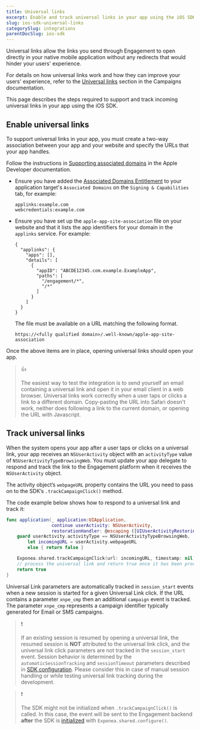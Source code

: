 ```yaml
---
title: Universal links
excerpt: Enable and track universal links in your app using the iOS SDK
slug: ios-sdk-universal-links
categorySlug: integrations
parentDocSlug: ios-sdk
---
```


Universal links allow the links you send through Engagement to open directly in your native mobile application without any redirects that would hinder your users' experience.

For details on how universal links work and how they can improve your users' experience, refer to the [Universal links](https://documentation.bloomreach.com/engagement/docs/universal-link) section in the Campaigns documentation.

This page describes the steps required to support and track incoming universal links in your app using the iOS SDK.

## Enable universal links

To support universal links in your app, you must create a two-way association between your app and your website and specify the URLs that your app handles.

Follow the instructions in [Supporting associated domains](https://developer.apple.com/documentation/xcode/supporting-associated-domains) in the Apple Developer documentation.

- Ensure you have added the [Associated Domains Entitlement](https://developer.apple.com/documentation/bundleresources/entitlements/com_apple_developer_associated-domains) to your application target's `Associated Domains` on the `Signing & Capabilities` tab, for example:
  ```
  applinks:example.com
  webcredentials:example.com
  ```
- Ensure you have set up the `apple-app-site-association` file on your website and that it lists the app identifiers for your domain in the `applinks` service. For example:
  ```
  {
    "applinks": {
      "apps": [],
      "details": [
        {
          "appID": "ABCDE12345.com.example.ExampleApp",
          "paths": [
            "/engagement/*",
            "/*"
          ]
        }
      ]
    }
  }
  ```
  The file must be available on a URL matching the following format.
  ```
  https://<fully qualified domain>/.well-known/apple-app-site-association
  ```

Once the above items are in place, opening universal links should open your app.

> 👍
>
> The easiest way to test the integration is to send yourself an email containing a universal link and open it in your email client in a web browser. Universal links work correctly when a user taps or clicks a link to a different domain. Copy-pasting the URL into Safari doesn't work, neither does following a link to the current domain, or opening the URL with Javascript.

## Track universal links

When the system opens your app after a user taps or clicks on a universal link, your app receives an `NSUserActivity` object with an `activityType` value of `NSUserActivityTypeBrowsingWeb`. You must update your app delegate to respond and track the link to the Engagement platform when it receives the `NSUserActivity` object.

The activity object’s `webpageURL` property contains the URL you need to pass on to the SDK’s `.trackCampaignClick()` method.

The code example below shows how to respond to a universal link and track it:

```swift
func application(_ application:UIApplication,
                 continue userActivity: NSUserActivity,
                 restorationHandler: @escaping ([UIUserActivityRestoring]?) -> Void) -> Bool {
    guard userActivity.activityType == NSUserActivityTypeBrowsingWeb,
        let incomingURL = userActivity.webpageURL
        else { return false }

    Exponea.shared.trackCampaignClick(url: incomingURL, timestamp: nil)
    // process the universal link and return true once it has been processed
    return true
}
```

Universal Link parameters are automatically tracked in `session_start` events when a new session is started for a given Universal Link click. If the URL contains a parameter `xnpe_cmp` then an additional `campaign` event is tracked. The parameter `xnpe_cmp` represents a campaign identifier typically generated for Email or SMS campaigns. 

> ❗️
>
> If an existing session is resumed by opening a universal link, the resumed session is **NOT** attributed to the universal link click, and the universal link click parameters are not tracked in the `session_start` event. Session behavior is determined by the `automaticSessionTracking` and `sessionTimeout` parameters described in [SDK configuration](https://documentation.bloomreach.com/engagement/docs/ios-sdk-configuration). Please consider this in case of manual session handling or while testing universal link tracking during the development.

> ❗️
>
> The SDK might not be initialized when `.trackCampaignClick()` is called. In this case, the event will be sent to the Engagement backend **after** the SDK is [initialized](https://documentation.bloomreach.com/engagement/docs/ios-sdk-setup#initialize-the-sdk) with `Exponea.shared.configure()`. 
